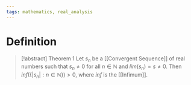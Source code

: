```yaml
---
tags: mathematics, real_analysis
---
```


# Definition

> [!abstract] Theorem 1
> Let $s_n$ be a [[Convergent Sequence]] of real numbers such that $s_n \neq 0$ for all $n \in \mathbb{N}$ and $lim(s_n) = s \neq 0$. Then $inf(\{|s_n| : n \in \mathbb{N}\}) > 0$, where $inf$ is the [[Infimum]].

[^1]: [Elementary Analysis: The Theory of Calculus](zotero://open-pdf/library/items/GUY2WR3V?page=55)